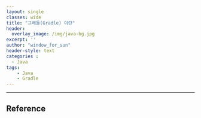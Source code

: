 ```yaml
--- 
layout: single
classes: wide
title: "그래들(Gradle) 이란"
header:
  overlay_image: /img/java-bg.jpg
excerpt: ''
author: "window_for_sun"
header-style: text
categories :
  - Java
tags:
    - Java
    - Gradle
---  
```




---
## Reference
[]()  

